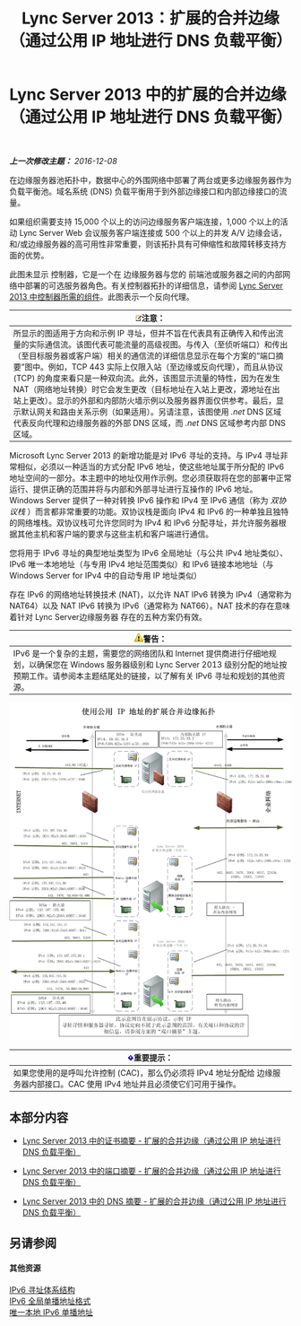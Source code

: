 ﻿---
title: Lync Server 2013：扩展的合并边缘（通过公用 IP 地址进行 DNS 负载平衡）
TOCTitle: 扩展的合并边缘（通过公用 IP 地址进行 DNS 负载平衡）
ms:assetid: 2b854f6d-3d3f-4961-a5f8-a03f47740df0
ms:mtpsurl: https://technet.microsoft.com/zh-cn/library/JJ204761(v=OCS.15)
ms:contentKeyID: 49312350
ms.date: 12/10/2016
mtps_version: v=OCS.15
ms.translationtype: HT
---

# Lync Server 2013 中的扩展的合并边缘（通过公用 IP 地址进行 DNS 负载平衡）

 

_**上一次修改主题：** 2016-12-08_

在边缘服务器池拓扑中，数据中心的外围网络中部署了两台或更多边缘服务器作为负载平衡池。域名系统 (DNS) 负载平衡用于到外部边缘接口和内部边缘接口的流量。

如果组织需要支持 15,000 个以上的访问边缘服务客户端连接，1,000 个以上的活动 Lync Server Web 会议服务客户端连接或 500 个以上的并发 A/V 边缘会话，和/或边缘服务器的高可用性非常重要，则该拓扑具有可伸缩性和故障转移支持方面的优势。

此图未显示 控制器，它是一个在 边缘服务器与您的 前端池或服务器之间的内部网络中部署的可选服务器角色。有关控制器拓扑的详细信息，请参阅 [Lync Server 2013 中控制器所需的组件](lync-server-2013-components-required-for-the-director.md)。此图表示一个反向代理。

<table>
<thead>
<tr class="header">
<th><img src="images/Dn783119.note(OCS.15).gif" title="note" alt="note" />注意：</th>
</tr>
</thead>
<tbody>
<tr class="odd">
<td>所显示的图适用于方向和示例 IP 寻址，但并不旨在代表具有正确传入和传出流量的实际通信流。该图代表可能流量的高级视图。与传入（至侦听端口）和传出（至目标服务器或客户端）相关的通信流的详细信息显示在每个方案的“端口摘要”图中。例如，TCP 443 实际上仅限入站（至边缘或反向代理），而且从协议 (TCP) 的角度来看只是一种双向流。此外，该图显示流量的特性，因为在发生 NAT（网络地址转换）时它会发生更改（目标地址在入站上更改，源地址在出站上更改）。显示的外部和内部防火墙示例以及服务器界面仅供参考。最后，显示默认网关和路由关系示例（如果适用）。另请注意，该图使用 <em>.net</em> DNS 区域代表反向代理和边缘服务器的外部 DNS 区域，而 <em>.net</em> DNS 区域参考内部 DNS 区域。</td>
</tr>
</tbody>
</table>


Microsoft Lync Server 2013 的新增功能是对 IPv6 寻址的支持。与 IPv4 寻址非常相似，必须以一种适当的方式分配 IPv6 地址，使这些地址属于所分配的 IPv6 地址空间的一部分。本主题中的地址仅用作示例。您必须获取将在您的部署中正常运行、提供正确的范围并将与内部和外部寻址进行互操作的 IPv6 地址。 Windows Server 提供了一种对转换 IPv6 操作和 IPv4 至 IPv6 通信（称为 *双协议栈* ）而言都非常重要的功能。双协议栈是面向 IPv4 和 IPv6 的一种单独且独特的网络堆栈。双协议栈可允许您同时为 IPv4 和 IPv6 分配寻址，并允许服务器根据其他主机和客户端的要求与这些主机和客户端进行通信。

您将用于 IPv6 寻址的典型地址类型为 IPv6 全局地址（与公共 IPv4 地址类似）、IPv6 唯一本地地址（与专用 IPv4 地址范围类似）和 IPv6 链接本地地址（与 Windows Server for IPv4 中的自动专用 IP 地址类似）

存在 IPv6 的网络地址转换技术 (NAT)，以允许 NAT IPv6 转换为 IPv4（通常称为 NAT64）以及 NAT IPv6 转换为 IPv6（通常称为 NAT66）。NAT 技术的存在意味着针对 Lync Server边缘服务器 存在的五种方案仍有效。

<table>
<thead>
<tr class="header">
<th><img src="images/JJ656815.warning(OCS.15).gif" title="warning" alt="warning" />警告：</th>
</tr>
</thead>
<tbody>
<tr class="odd">
<td>IPv6 是一个复杂的主题，需要您的网络团队和 Internet 提供商进行仔细地规划，以确保您在 Windows 服务器级别和 Lync Server 2013 级别分配的地址按预期工作。请参阅本主题结尾处的链接，以了解有关 IPv6 寻址和规划的其他资源。</td>
</tr>
</tbody>
</table>


![扩展合并边缘拓扑](images/JJ204761.7c1e3e6b-9b1b-4ac6-b0e7-9c256dbc2537(OCS.15).jpg "扩展合并边缘拓扑")

<table>
<thead>
<tr class="header">
<th><img src="images/Gg398794.important(OCS.15).gif" title="important" alt="important" />重要提示：</th>
</tr>
</thead>
<tbody>
<tr class="odd">
<td>如果您使用的是呼叫允许控制 (CAC)，那么仍必须将 IPv4 地址分配给 边缘服务器内部接口。CAC 使用 IPv4 地址并且必须使它们可用于操作。</td>
</tr>
</tbody>
</table>


## 本部分内容

  - [Lync Server 2013 中的证书摘要 - 扩展的合并边缘（通过公用 IP 地址进行 DNS 负载平衡）](lync-server-2013-certificate-summary-scaled-consolidated-edge-dns-load-balancing-with-public-ip-addresses.md)

  - [Lync Server 2013 中的端口摘要 - 扩展的合并边缘（通过公用 IP 地址进行 DNS 负载平衡）](lync-server-2013-port-summary-scaled-consolidated-edge-dns-load-balancing-with-public-ip-addresses.md)

  - [Lync Server 2013 中的 DNS 摘要 - 扩展的合并边缘（通过公用 IP 地址进行 DNS 负载平衡）](lync-server-2013-dns-summary-scaled-consolidated-edge-dns-load-balancing-with-public-ip-addresses.md)

## 另请参阅

#### 其他资源

[IPv6 寻址体系结构](http://tools.ietf.org/html/rfc4291)  
[IPv6 全局单播地址格式](http://tools.ietf.org/html/rfc3587)  
[唯一本地 IPv6 单播地址](http://tools.ietf.org/html/rfc4193)


